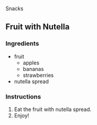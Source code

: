 Snacks

## Fruit with Nutella

### Ingredients

- fruit
    - apples
    - bananas
    - strawberries
- nutella spread

### Instructions

1. Eat the fruit with nutella spread.
2. Enjoy!
